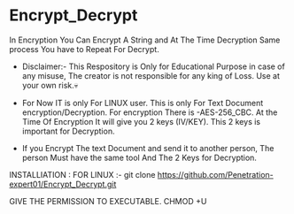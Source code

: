 # Encrypt_Decrypt

In Encryption You Can Encrypt A String and At The Time Decryption Same process You have to Repeat For Decrypt. 

* Disclaimer:-  This Respository is Only for Educational Purpose in case of any misuse, The creator is not responsible for any king of Loss. Use at your own risk.💀

* For Now IT is only For LINUX user. This is only For Text Document encryption/Decryption. For encryption There is -AES-256_CBC.
At the Time Of Encryption It will give you 2 keys (IV/KEY). This 2 keys is important for Decryption.

* If you Encrypt The text Document and send it to another person, The person Must have the same tool And The 2 Keys for Decryption.


INSTALLIATION : 
FOR LINUX :- git clone https://github.com/Penetration-expert01/Encrypt_Decrypt.git

GIVE THE PERMISSION TO EXECUTABLE.
CHMOD +U 
